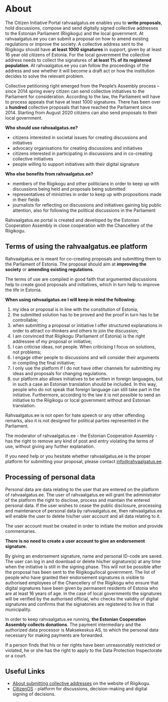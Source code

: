 # About

The Citizen Initiative Portal rahvaalgatus.ee enables you to **write proposals**, hold discussions, compose and send digitally signed collective addresses to the Estonian Parliament (Riigikogu) and the local government. At rahvaalgatus.ee you can submit a proposal on how to amend existing regulations or improve the society. A collective address sent to the Riigikogu should have **at least 1000 signatures** in support, given by at least 16 year old citizens of Estonia. For the local government the collective address needs to collect the signatures of **at least 1% of its registered population**. At rahvaalgatus.ee you can follow the proceedings of the address and see whether it will become a draft act or how the institution decides to solve the relevant problem.

Collective petitioning right emerged from the People’s Assembly process – since 2014 spring every citizen can send collective initiatives to the Parliament for consideration. According to the law, the Parliament will have to process appeals that have at least 1000 signatures. There has been over a **hundred** collective proposals that have reached the Parliament since 2014. Starting from August 2020 citizens can also send proposals to their local government. 

**Who should use rahvaalgatus.ee?**

- citizens interested in societal issues for creating discussions and initiatives
- advocacy organisations for creating discussions and initiatives
- citizens interested in participating in discussions and in co-creating collective initiatives
- people willing to support initiatives with their digital signature

**Who else benefits from rahvaalgatus.ee?**

- members of the Riigikogu and other politicians in order to keep up with discussions being held and proposals being submitted
- representatives of ministries in order to keep up with propositions made in their fields
- journalists for reflecting on discussions and initiatives gaining big public attention, also for following the political discussions in the Parliament

Rahvaalgatus.ee portal is created and developed by the Estonian Cooperation Assembly in close cooperation with the Chancellery of the Riigikogu.

## <a id="tos"></a> Terms of using the rahvaalgatus.ee platform

Rahvaalgatus.ee is meant for co-creating proposals and submitting them to the Parliament of Estonia. The proposal should aim at **improving the society** or **amending existing regulations**.

The terms of use are compiled in good faith that argumented discussions help to create good proposals and initiatives, which in turn help to improve the life in Estonia.

**When using rahvaalgatus.ee I will keep in mind the following:**

1. my idea or proposal is in line with the constitution of Estonia;
2. the submitted solution has to be proved and the proof in turn has to be controllable;
3. when submitting a proposal or initiative I offer structured explanations in order to attract co-thinkers and others to join the discussion;
4. I am convinced that Riigikogu (Parliament of Estonia) is the right addressee of my proposal or initiative;
5. I can criticise ideas, not people. When criticising I focus on solutions, not problems;
6. I engage other people to discussions and will consider their arguments in compiling the final initiative;
7. I only use the platform if I do not have other channels for submitting my ideas and proposals for changing regulations.
8. our platform also allows initiatives to be written in foreign languages, but in such a case an Estonian translation should be included. In this way, people who do not speak that foreign language can still take part in the initiative. Furthermore, according to the law it is not possible to send an initiative to the Riigikogu or local government without and Estonian translation. 

Rahvaalgatus.ee is not open for hate speech or any other offending remarks, also it is not designed for political parties represented in the Parliament.

The moderator of rahvaalgatus.ee - the Estonian Cooperation Assembly - has the right to remove any kind of post and entry violating the terms of use, without giving any further explanation.

If you need help or you hesitate whether rahvaalgatus.ee is the proper platform for submitting your proposal, please contact info@rahvaalgatus.ee.


## Processing of personal data
Personal data are data relating to the user that are entered on the platform of rahvaalgatus.ee. The user of rahvaalgatus.ee will grant the administrator of the platform the right to disclose, process and maintain the entered personal data. If the user wishes to cease the public disclosure, processing and maintenance of personal data by rahvaalgatus.ee, then rahvaalgatus.ee will enable the user to delete his/her user account and all data relating to it.

The user account must be created in order to initiate the motion and provide commentaries.

**There is no need to create a user account to give an endorsement signature.**

By giving an endorsement signature, name and personal ID-code are saved. The user can log in and download or delete his/her signature(s) at any time when the initiative is still in the signing phase. This will not be possible after the proposal has been sent to the Riigikogu/local government.
The list of people who have granted their endorsement signatures is visible to authorised employees of the Chancellery of the Riigikogu who ensure that digital signatures have been given by permanent residents of Estonia who are at least 16 years of age. In the case of local governments the signatures will be verified by the authorised official, who checks the validity of digital signatures and confirms that the signatories are registered to live in that municipality.

In order to keep rahvaalgatus.ee running, **the Estonian Cooperation Assembly collects donations**. The payment intermediary and the authorized data processor is Maksekeskus AS, to which the personal data necessary for making payments are forwarded.

If a person finds that his or her rights have been unreasonably restricted or violated, he or she has the right to apply to the Data Protection Inspectorate or a court.

## Useful Links

- [About submitting collective addresses](https://www.riigikogu.ee/en/introduction-and-history/have-your-say/submit-collective-address/) on the website of Riigikogu.
- [CitizenOS](https://citizenos.com) - platform for discussions, decision-making and digital signing of decisions.
